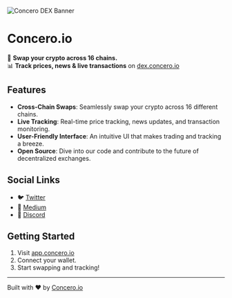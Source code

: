 ![Concero DEX Banner](https://pbs.twimg.com/profile_banners/1656709850234077194/1691232566/1500x500)

# Concero.io

🚀 **Swap your crypto across 16 chains.**  
📊 **Track prices, news & live transactions** on [dex.concero.io](http://app.concero.io)

## Features

- **Cross-Chain Swaps**: Seamlessly swap your crypto across 16 different chains.
- **Live Tracking**: Real-time price tracking, news updates, and transaction monitoring.
- **User-Friendly Interface**: An intuitive UI that makes trading and tracking a breeze.
- **Open Source**: Dive into our code and contribute to the future of decentralized exchanges.

## Social Links

- 🐦 [Twitter](https://twitter.com/concero_io)
- 📖 [Medium](https://medium.com/@concero)
- 💬 [Discord](https://discord.gg/concero_io)

## Getting Started

1. Visit [app.concero.io](http://dex.concero.io)
2. Connect your wallet.
3. Start swapping and tracking!

---

Built with ❤️ by [Concero.io](https://concero.io)
